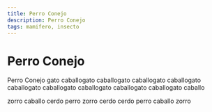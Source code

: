 ```yaml
---
title: Perro Conejo
description: Perro Conejo
tags: mamifero, insecto
---
```


# Perro Conejo

Perro Conejo gato caballogato caballogato caballogato caballogato caballogato caballogato caballogato caballogato caballogato caballo

zorro caballo cerdo perro zorro cerdo cerdo perro caballo zorro